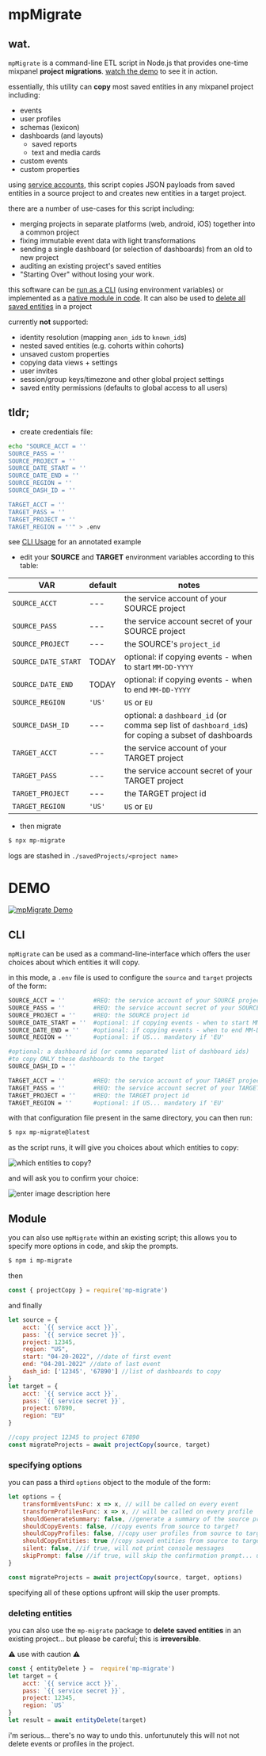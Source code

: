 # mpMigrate

## wat.

`mpMigrate` is a command-line ETL script in Node.js that provides one-time mixpanel **project migrations**. [watch the demo](#demo) to see it in action.

essentially, this utility can **copy** most saved entities in any mixpanel project including:

 - events
 - user profiles
 - schemas (lexicon)
 - dashboards (and layouts)
	- saved reports
	- text and media cards
 - custom events
 - custom properties

using [service accounts](https://developer.mixpanel.com/reference/authentication#service-accounts), this script copies JSON payloads from saved entities in a source project to and creates new entities in a target project.

there are a number of use-cases for this script including:

 - merging projects in separate platforms (web, android, iOS) together into a common project
 - fixing immutable event data with light transformations 
 - sending a single dashboard (or selection of dashboards) from an old to new project
 - auditing an existing project's saved entities
 - "Starting Over" without losing your work.

this software can be [run as a CLI](#CLI) (using environment variables) or implemented as a [native module in code](#module). It can also be used to [delete all saved entities](#delete) in a project

currently **not** supported:

 - identity resolution (mapping `anon_id`s to `known_id`s) 
 - nested saved entities (e.g. cohorts within cohorts)
 - unsaved custom properties
 - copying data views + settings
 - user invites
 - session/group keys/timezone and other global project settings
 - saved entity permissions (defaults to global access to all users)


## tldr;
- create credentials file:
```bash
echo "SOURCE_ACCT = '' 
SOURCE_PASS = '' 	
SOURCE_PROJECT = '' 
SOURCE_DATE_START = '' 
SOURCE_DATE_END = ''
SOURCE_REGION = '' 	
SOURCE_DASH_ID = ''

TARGET_ACCT = '' 	
TARGET_PASS = '' 	
TARGET_PROJECT = ''	
TARGET_REGION = ''" > .env
```
see [CLI Usage](#CLI)  for an annotated example 

- edit your **SOURCE** and **TARGET** environment variables according to this table:

| VAR                 |  default | notes                                                       |
|------------------------|----------------------|-------------------------------------------------------------|
|`SOURCE_ACCT`  | --- | the service account of your SOURCE project |
|`SOURCE_PASS`  | --- | the service account secret of your SOURCE project |
|`SOURCE_PROJECT`  | --- | the SOURCE's `project_id` |
|`SOURCE_DATE_START`  | TODAY | optional: if copying events - when to start `MM-DD-YYYY` |
|`SOURCE_DATE_END`  | TODAY | optional: if copying events - when to end `MM-DD-YYYY` |
|`SOURCE_REGION`  | `'US'` |  `US` or `EU` |
|`SOURCE_DASH_ID`  | --- | optional: a `dashboard_id` (or comma sep list of `dashboard_id`s) for coping a subset of dashboards |
|`TARGET_ACCT`  | --- | the service account of your TARGET project |
|`TARGET_PASS`  | --- | the service account secret of your TARGET project |
|`TARGET_PROJECT`  | --- | the TARGET project id |
|`TARGET_REGION`  | `'US'` |  `US` or `EU` |


- then migrate

```bash
$ npx mp-migrate
```

logs are stashed in `./savedProjects/<project name>` 

# DEMO <div id="demo"></div>
[![mpMigrate Demo](https://aktunes.neocities.org/mpMigrate/migrateThumb.png)](https://youtu.be/jOCcFiT53gU)

## CLI <div id="CLI"></div>
`mpMigrate` can be used as a command-line-interface which offers the user choices about which entities it will copy.

in this mode, a `.env` file is used to configure the `source` and `target` projects of the form:

```bash
SOURCE_ACCT = '' 		#REQ: the service account of your SOURCE project
SOURCE_PASS = '' 		#REQ: the service account secret of your SOURCE project
SOURCE_PROJECT = '' 	#REQ: the SOURCE project id
SOURCE_DATE_START = '' 	#optional: if copying events - when to start MM-DD-YYYY
SOURCE_DATE_END = ''	#optional: if copying events - when to end MM-DD-YYYY
SOURCE_REGION = '' 		#optional: if US... mandatory if 'EU'

#optional: a dashboard id (or comma separated list of dashboard ids) 
#to copy ONLY these dashboards to the target
SOURCE_DASH_ID = '' 	

TARGET_ACCT = '' 		#REQ: the service account of your TARGET project
TARGET_PASS = '' 		#REQ: the service account secret of your TARGET project
TARGET_PROJECT = ''		#REQ: the TARGET project id
TARGET_REGION = ''		#optional: if US... mandatory if 'EU'
```
with that configuration file present in the same directory, you can then run:
```bash
$ npx mp-migrate@latest
```
as the script runs, it will give you choices about which entities to copy:

![which entities to copy?](https://aktunes.neocities.org/mpMigrate/migrate1.png)

and will ask you to confirm your choice:

![enter image description here](https://aktunes.neocities.org/mpMigrate/migrate2.png)

## Module <div id="module"></div>

you can also use `mpMigrate` within an existing script; this allows you to specify more options in code, and skip the prompts.

```bash
$ npm i mp-migrate
```
then

```javascript
const { projectCopy } = require('mp-migrate')
```
and finally

```javascript
let source = {
	acct: `{{ service acct }}`,
	pass: `{{ service secret }}`,
	project: 12345,
	region: "US",
	start: "04-20-2022", //date of first event	
	end: "04-201-2022" //date of last event
	dash_id: ['12345', '67890'] //list of dashboards to copy
}
let target = {
	acct: `{{ service acct }}`,
	pass: `{{ service secret }}`,
	project: 67890,
	region: "EU"
}

//copy project 12345 to project 67890
const migrateProjects = await projectCopy(source, target)
```

### specifying options

you can pass a third `options` object to the module of the form:

```javascript
let options = {
	transformEventsFunc: x => x, // will be called on every event
	transformProfilesFunc: x => x, // will be called on every profile
	shouldGenerateSummary: false, //generate a summary of the source project?
	shouldCopyEvents: false, //copy events from source to target?
	shouldCopyProfiles: false, //copy user profiles from source to target?
	shouldCopyEntities: true //copy saved entities from source to target?
	silent: false, //if true, will not print console messages
	skipPrompt: false //if true, will skip the confirmation prompt... use at own risk!
}

const migrateProjects = await projectCopy(source, target, options)
```
specifying all of these options upfront will skip the user prompts.



### deleting entities <div id="delete"></div>

you can also use the `mp-migrate` package to **delete saved entities** in an existing project... but please be careful; this is **irreversible**. 

⚠️ use with caution ⚠️

```javascript
const { entityDelete } =  require('mp-migrate')
let target = {
	acct: `{{ service acct }}`,
	pass: `{{ service secret }}`,
	project: 12345,
	region: `US`
}
let result = await entityDelete(target)
```
i'm serious... there's no way to undo this. unfortunutely this will not not delete events or profiles in the project.